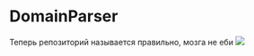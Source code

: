 # DomainParser

Теперь репозиторий называется правильно, мозга не еби
![](https://vk.com/video366760639_456239308)
